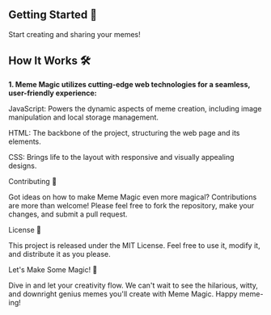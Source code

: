 ## **Getting Started 🌟**


Start creating and sharing your memes!


## **How It Works 🛠**

**1. Meme Magic utilizes cutting-edge web technologies for a seamless, user-friendly experience:**

JavaScript: Powers the dynamic aspects of meme creation, including image manipulation and local storage management.

HTML: The backbone of the project, structuring the web page and its elements.

CSS: Brings life to the layout with responsive and visually appealing designs.

Contributing 🤝

Got ideas on how to make Meme Magic even more magical? Contributions are more than welcome! Please feel free to fork the repository, make your changes, and submit a pull request.


License 📄

This project is released under the MIT License. Feel free to use it, modify it, and distribute it as you please.


Let's Make Some Magic! 🌈

Dive in and let your creativity flow. We can't wait to see the hilarious, witty, and downright genius memes you'll create with Meme Magic. Happy meme-ing!
